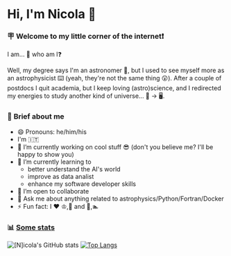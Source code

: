 # Hi, I'm Nicola 👋

### 🪧 **Welcome to my little corner of the internet**❗

I am... :thinking: who am I:question:

Well, my degree says I'm an astronomer 🔭, but I used to see myself more as an astrophysicist ⌨️ (yeah, they're not the same thing :astonished:). 
After a couple of postdocs I quit academia, but I keep loving (astro)science, and I redirected my energies to study another kind of universe... 🌌 -> 🖥️. 


### 🤖 **Brief about me**
- 😄 Pronouns: he/him/his
- I'm 🇮🇹
- 🔭 I’m currently working on cool stuff 😎 (don't you believe me? I'll be happy to show you)
- 🌱 I’m currently learning to
  - better understand the AI's world
  - improve as data analist
  - enhance my software developer skills
- 👯 I’m open to collaborate
- 💬 Ask me about anything related to astrophysics/Python/Fortran/Docker
- ⚡ Fun fact: I ❤️ ♔,🎥 and 🚴,🏊

### 📊 **[Some stats](https://github.com/anuraghazra/github-readme-stats)**

![[N]icola's GitHub stats](https://github-readme-stats.vercel.app/api?username=GiacobboNicola&show_icons=true)
[![Top Langs](https://github-readme-stats.vercel.app/api/top-langs/?username=GiacobboNicola&layout=compact)](https://github.com/GiacobboNicola/github-readme-stats)
  



<!--
### 🤖 **My instance**
```Java
public class NiGia implement Person {
  private nationality = Italian;
  private job = true; 
 
}
```

### 🔗 **Connect with me**
<p align="left">
<a href="https://dev.to/gautamkrishnar" target="blank"><img align="center" src="https://cdn.jsdelivr.net/npm/simple-icons@3.0.1/icons/dev-dot-to.svg" alt="gautamkrishnar" height="30" width="40" /></a>
<a href="https://twitter.com/gautamkrishnar" target="blank"><img align="center" src="https://raw.githubusercontent.com/rahuldkjain/github-profile-readme-generator/master/src/images/icons/Social/twitter.svg" alt="gautamkrishnar" height="30" width="40" /></a>
<a href="https://linkedin.com/in/gautamkrishnar" target="blank"><img align="center" src="https://raw.githubusercontent.com/rahuldkjain/github-profile-readme-generator/master/src/images/icons/Social/linked-in-alt.svg" alt="gautamkrishnar" height="30" width="40" /></a>
<a href="https://stackoverflow.com/users/4214976" target="blank"><img align="center" src="https://raw.githubusercontent.com/rahuldkjain/github-profile-readme-generator/master/src/images/icons/Social/stack-overflow.svg" alt="4214976" height="30" width="40" /></a>
<a href="https://instagram.com/gautamkrishnar" target="blank"><img align="center" src="https://raw.githubusercontent.com/rahuldkjain/github-profile-readme-generator/master/src/images/icons/Social/instagram.svg" alt="gautamkrishnar" height="30" width="40" /></a>



**GiacobboNicola/GiacobboNicola** is a ✨ _special_ ✨ repository because its `README.md` (this file) appears on your GitHub profile.

Here are some ideas to get you started:

- 🔭 I’m currently working on ...
- 🌱 I’m currently learning ...
- 👯 I’m open to collaborate
- 🤔 I’m looking for help with ...
- 💬 Ask me about ...
- 📫 How to reach me: ...
- 😄 Pronouns: ...
- ⚡ Fun fact: ...
-->
